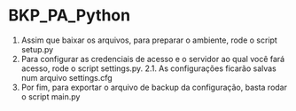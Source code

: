 # BKP_PA_Python

1. Assim que baixar os arquivos, para preparar o ambiente, rode o script setup.py
2. Para configurar as credenciais de acesso e o servidor ao qual você fará acesso, rode o script settings.py.
  2.1. As configurações ficarão salvas num arquivo settings.cfg
3. Por fim, para exportar o arquivo de backup da configuração, basta rodar o script main.py
